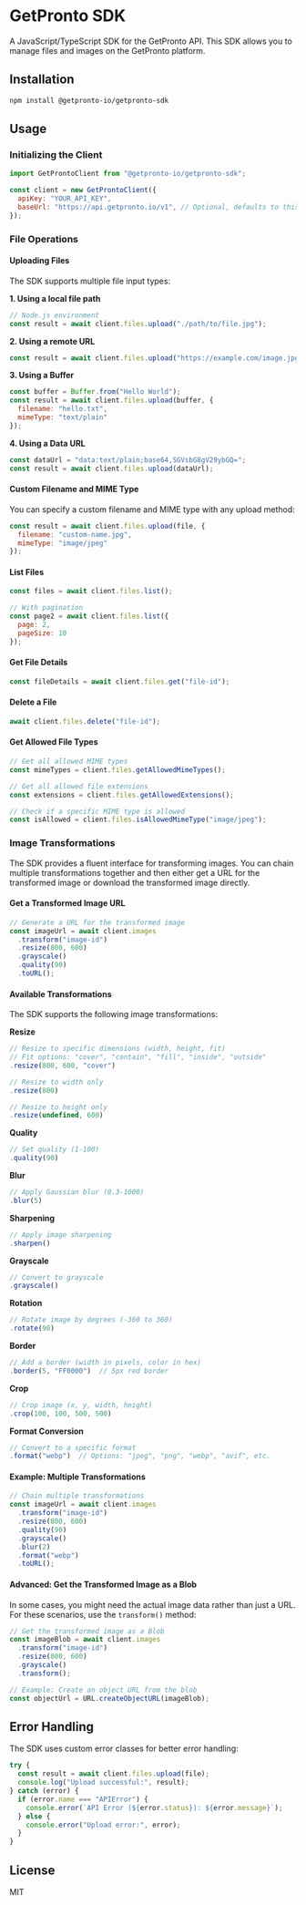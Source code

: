 # GetPronto SDK

A JavaScript/TypeScript SDK for the GetPronto API. This SDK allows you to manage files and images on the GetPronto platform.

## Installation

```bash
npm install @getpronto-io/getpronto-sdk
```

## Usage

### Initializing the Client

```javascript
import GetProntoClient from "@getpronto-io/getpronto-sdk";

const client = new GetProntoClient({
  apiKey: "YOUR_API_KEY",
  baseUrl: "https://api.getpronto.io/v1", // Optional, defaults to this
});
```

### File Operations

#### Uploading Files

The SDK supports multiple file input types:

**1. Using a local file path**

```javascript
// Node.js environment
const result = await client.files.upload("./path/to/file.jpg");
```

**2. Using a remote URL**

```javascript
const result = await client.files.upload("https://example.com/image.jpg");
```

**3. Using a Buffer**

```javascript
const buffer = Buffer.from("Hello World");
const result = await client.files.upload(buffer, {
  filename: "hello.txt",
  mimeType: "text/plain"
});
```

**4. Using a Data URL**

```javascript
const dataUrl = "data:text/plain;base64,SGVsbG8gV29ybGQ=";
const result = await client.files.upload(dataUrl);
```

#### Custom Filename and MIME Type

You can specify a custom filename and MIME type with any upload method:

```javascript
const result = await client.files.upload(file, {
  filename: "custom-name.jpg",
  mimeType: "image/jpeg"
});
```

#### List Files

```javascript
const files = await client.files.list();

// With pagination
const page2 = await client.files.list({
  page: 2,
  pageSize: 10
});
```

#### Get File Details

```javascript
const fileDetails = await client.files.get("file-id");
```

#### Delete a File

```javascript
await client.files.delete("file-id");
```

#### Get Allowed File Types

```javascript
// Get all allowed MIME types
const mimeTypes = client.files.getAllowedMimeTypes();

// Get all allowed file extensions
const extensions = client.files.getAllowedExtensions();

// Check if a specific MIME type is allowed
const isAllowed = client.files.isAllowedMimeType("image/jpeg");
```

### Image Transformations

The SDK provides a fluent interface for transforming images. You can chain multiple transformations together and then either get a URL for the transformed image or download the transformed image directly.

#### Get a Transformed Image URL

```javascript
// Generate a URL for the transformed image
const imageUrl = await client.images
  .transform("image-id")
  .resize(800, 600)
  .grayscale()
  .quality(90)
  .toURL();

```

#### Available Transformations

The SDK supports the following image transformations:

**Resize**
```javascript
// Resize to specific dimensions (width, height, fit)
// Fit options: "cover", "contain", "fill", "inside", "outside"
.resize(800, 600, "cover")

// Resize to width only
.resize(800)

// Resize to height only
.resize(undefined, 600)
```

**Quality**
```javascript
// Set quality (1-100)
.quality(90)
```

**Blur**
```javascript
// Apply Gaussian blur (0.3-1000)
.blur(5)
```

**Sharpening**
```javascript
// Apply image sharpening
.sharpen()
```

**Grayscale**
```javascript
// Convert to grayscale
.grayscale()
```

**Rotation**
```javascript
// Rotate image by degrees (-360 to 360)
.rotate(90)
```

**Border**
```javascript
// Add a border (width in pixels, color in hex)
.border(5, "FF0000")  // 5px red border
```

**Crop**
```javascript
// Crop image (x, y, width, height)
.crop(100, 100, 500, 500)
```

**Format Conversion**
```javascript
// Convert to a specific format
.format("webp")  // Options: "jpeg", "png", "webp", "avif", etc.
```

#### Example: Multiple Transformations

```javascript
// Chain multiple transformations
const imageUrl = await client.images
  .transform("image-id")
  .resize(800, 600)
  .quality(90)
  .grayscale()
  .blur(2)
  .format("webp")
  .toURL();
```

#### Advanced: Get the Transformed Image as a Blob

In some cases, you might need the actual image data rather than just a URL. For these scenarios, use the `transform()` method:

```javascript
// Get the transformed image as a Blob
const imageBlob = await client.images
  .transform("image-id")
  .resize(800, 600)
  .grayscale()
  .transform();

// Example: Create an object URL from the blob
const objectUrl = URL.createObjectURL(imageBlob);

```

## Error Handling

The SDK uses custom error classes for better error handling:

```javascript
try {
  const result = await client.files.upload(file);
  console.log("Upload successful:", result);
} catch (error) {
  if (error.name === "APIError") {
    console.error(`API Error (${error.status}): ${error.message}`);
  } else {
    console.error("Upload error:", error);
  }
}
```

## License

MIT